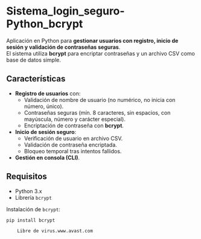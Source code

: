 # Sistema_login_seguro-Python_bcrypt


Aplicación en Python para **gestionar usuarios con registro, inicio de sesión y validación de contraseñas seguras**.  
El sistema utiliza **bcrypt** para encriptar contraseñas y un archivo CSV como base de datos simple.

## Características

- **Registro de usuarios** con:
  - Validación de nombre de usuario (no numérico, no inicia con número, único).
  - Contraseñas seguras (mín. 8 caracteres, sin espacios, con mayúscula, número y carácter especial).
  - Encriptación de contraseña con **bcrypt**.
- **Inicio de sesión seguro**:
  - Verificación de usuario en archivo CSV.
  - Validación de contraseña encriptada.
  - Bloqueo temporal tras intentos fallidos.
- **Gestión en consola (CLI)**.

## Requisitos

- Python 3.x
- Librería `bcrypt`

Instalación de `bcrypt`:
```bash
pip install bcrypt

	Libre de virus.www.avast.com
